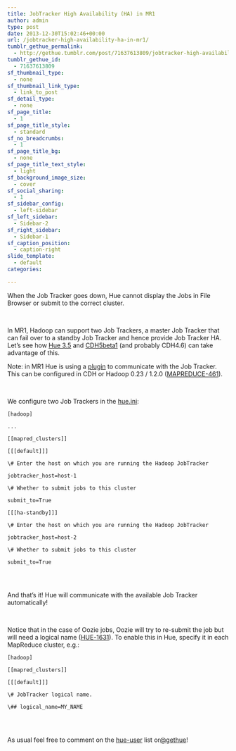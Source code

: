 ```yaml
---
title: JobTracker High Availability (HA) in MR1
author: admin
type: post
date: 2013-12-30T15:02:46+00:00
url: /jobtracker-high-availability-ha-in-mr1/
tumblr_gethue_permalink:
  - http://gethue.tumblr.com/post/71637613809/jobtracker-high-availability-ha-in-mr1
tumblr_gethue_id:
  - 71637613809
sf_thumbnail_type:
  - none
sf_thumbnail_link_type:
  - link_to_post
sf_detail_type:
  - none
sf_page_title:
  - 1
sf_page_title_style:
  - standard
sf_no_breadcrumbs:
  - 1
sf_page_title_bg:
  - none
sf_page_title_text_style:
  - light
sf_background_image_size:
  - cover
sf_social_sharing:
  - 1
sf_sidebar_config:
  - left-sidebar
sf_left_sidebar:
  - Sidebar-2
sf_right_sidebar:
  - Sidebar-1
sf_caption_position:
  - caption-right
slide_template:
  - default
categories:

---
```

<p id="docs-internal-guid-60fb361f-4405-815e-a36b-72434b0895db">
  When the Job Tracker goes down, Hue cannot display the Jobs in File Browser or submit to the correct cluster.
</p>

&nbsp;

In MR1, Hadoop can support two Job Trackers, a master Job Tracker that can fail over to a standby Job Tracker and hence provide Job Tracker HA. Let’s see how [Hue 3.5][1] and [CDH5beta1][2] (and probably CDH4.6) can take advantage of this.

Note: in MR1 Hue is using a [plugin][3] to communicate with the Job Tracker. This can be configured in CDH or Hadoop 0.23 / 1.2.0 ([MAPREDUCE-461][4]).

&nbsp;

We configure two Job Trackers in the [hue.ini][5]:

<pre><code class="bash">[hadoop]

...

[[mapred_clusters]]

[[[default]]]

\# Enter the host on which you are running the Hadoop JobTracker

jobtracker_host=host-1

\# Whether to submit jobs to this cluster

submit_to=True

[[[ha-standby]]]

\# Enter the host on which you are running the Hadoop JobTracker

jobtracker_host=host-2

\# Whether to submit jobs to this cluster

submit_to=True

</code></pre>

&nbsp;

And that’s it! Hue will communicate with the available Job Tracker automatically!

&nbsp;

Notice that in the case of Oozie jobs, Oozie will try to re-submit the job but will need a logical name ([HUE-1631][6]). To enable this in Hue, specify it in each MapReduce cluster, e.g.:

<pre><code class="bash">[hadoop]

[[mapred_clusters]]

[[[default]]]

\# JobTracker logical name.

\## logical_name=MY_NAME

</code></pre>

&nbsp;

As usual feel free to comment on the [hue-user][7] list or[@gethue][8]!

 [1]: http://gethue.tumblr.com/post/69115755563/hue-3-5-and-its-redesign-are-out
 [2]: http://www.cloudera.com/content/support/en/documentation/cdh5-documentation/cdh5-documentation-v5-latest.html
 [3]: http://cloudera.github.io/hue/docs-3.5.0/manual.html#_configure_mapreduce_0_20_mr1
 [4]: https://issues.apache.org/jira/browse/MAPREDUCE-461
 [5]: https://github.com/cloudera/hue/blob/master/desktop/conf.dist/hue.ini#L336
 [6]: https://issues.cloudera.org/browse/HUE-1631
 [7]: http://groups.google.com/a/cloudera.org/group/hue-user
 [8]: https://twitter.com/gethue
